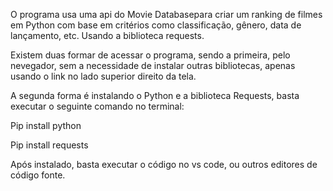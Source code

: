 O programa usa uma api do Movie Databasepara criar um ranking de filmes em Python com base em critérios como classificação, gênero, data de lançamento, etc. Usando a biblioteca requests.

Existem duas formar de acessar o programa, sendo a primeira, pelo nevegador, sem a necessidade de instalar outras bibliotecas, apenas usando o link no lado superior direito da tela.

A segunda forma é instalando o Python e a biblioteca Requests, basta executar o seguinte comando no terminal:

Pip install python

Pip install requests


Após instalado, basta executar o código no vs code, ou outros editores de código fonte.
